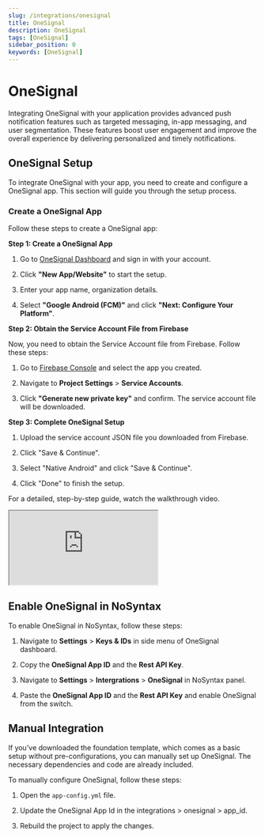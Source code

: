 ```yaml
---
slug: /integrations/onesignal
title: OneSignal
description: OneSignal
tags: [OneSignal]
sidebar_position: 0
keywords: [OneSignal]
---
```


# OneSignal

Integrating OneSignal with your application provides advanced push notification features such as targeted messaging, in-app messaging, and user segmentation. These features boost user engagement and improve the overall experience by delivering personalized and timely notifications.

## OneSignal Setup

To integrate OneSignal with your app, you need to create and configure a OneSignal app. This section will guide you through the setup process.

### Create a OneSignal App

Follow these steps to create a OneSignal app:

**Step 1: Create a OneSignal App**

1. Go to [OneSignal Dashboard](https://dashboard.onesignal.com/) and sign in with your account.

2. Click **"New App/Website"** to start the setup.

3. Enter your app name, organization details.

4. Select **"Google Android (FCM)"** and click **"Next: Configure Your Platform"**.

**Step 2: Obtain the Service Account File from Firebase**

Now, you need to obtain the Service Account file from Firebase. Follow these steps:

1. Go to [Firebase Console](https://console.firebase.google.com/) and select the app you created.

3. Navigate to **Project Settings** > **Service Accounts**.

4. Click **"Generate new private key"** and confirm. The service account file will be downloaded.

**Step 3: Complete OneSignal Setup**

1. Upload the service account JSON file you downloaded from Firebase.

2. Click "Save & Continue".

3. Select "Native Android" and click "Save & Continue".

4. Click "Done" to finish the setup.

For a detailed, step-by-step guide, watch the walkthrough video.

<div class="video-container"><iframe src="https://www.youtube.com/embed/MHhVM7oa91M?si=1Dr6JP1fwsV4oucY" title="YouTube video player" allow="accelerometer; autoplay; clipboard-write; encrypted-media; gyroscope; picture-in-picture; web-share" referrerpolicy="strict-origin-when-cross-origin" allowfullscreen></iframe></div>

## Enable OneSignal in NoSyntax

To enable OneSignal in NoSyntax, follow these steps:

1. Navigate to **Settings** > **Keys & IDs** in side menu of OneSignal dashboard.

2. Copy the **OneSignal App ID** and the **Rest API Key**.

3. Navigate to **Settings** > **Intergrations** > **OneSignal** in NoSyntax panel.

4. Paste the **OneSignal App ID** and the **Rest API Key** and enable OneSignal from the switch.

## Manual Integration

If you've downloaded the foundation template, which comes as a basic setup without pre-configurations, you can manually set up OneSignal. The necessary dependencies and code are already included.

To manually configure OneSignal, follow these steps:

1. Open the `app-config.yml` file.

2. Update the OneSignal App Id in the integrations > onesignal > app_id.

3. Rebuild the project to apply the changes.